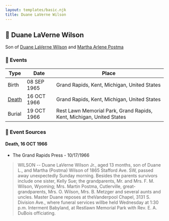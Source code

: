```yaml
---
layout: templates/basic.njk
title: Duane LaVerne Wilson
---
```

## 🔵 Duane LaVerne Wilson

Son of [Duane LaVerne Wilson](/people/6/61086158) and [Martha Arlene Postma](/people/3/39368292)

### 📆 Events

Type | Date | Place
------ | ------ | ------
Birth | 08 SEP 1965 | Grand Rapids, Kent, Michigan, United States
[Death](#event-event-3) | 16 OCT 1966 | Grand Rapids, Kent, Michigan, United States
Burial | 19 OCT 1966 | Rest Lawn Memorial Park, Grand Rapids, Kent, Michigan, United States

### 📰 Event Sources

#### <a id="event-event-3"></a> Death, 16 OCT 1966
* The Grand Rapids Press  - 10/17/1966
>   
  > WILSON -- Duane LaVerne Wilson Jr., aged 13 months, son of Duane L., and Martha (Postma) Wilson of 1865 Stafford Ave. SW, passed away unexpectedly Sunday morning. Besides the parents survivors include one sister, Kelly Sue; the grandparents, Mr. and Mrs. F. M. Wilson, Wyoming; Mrs. Martin Postma, Cutlerville, great-grandparents, Mrs. O. Wilson, Mrs. B. Metzger and several aunts and uncles. Master Duane reposes at theVanderpool Chapel, 3131 S. Division Ave., where funeral services willbe held Wednesday at 1:30 p.m. Interment Babyland, at Restlawn Memorial Park with Rev. E. A. DuBois officiating.
